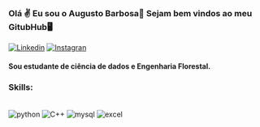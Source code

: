 ### Olá ✌️ Eu sou o Augusto Barbosa🤙 Sejam bem vindos ao meu GitubHub🖥️

[![Linkedin](https://img.shields.io/badge/LinkedIn-0077B5?style=for-the-badge&logo=linkedin&logoColor=white)](https://www.linkedin.com/in/augusto-barbosa-9b6695257/ )
[![Instagran](https://img.shields.io/badge/Instagram-E4405F?style=for-the-badge&logo=instagram&logoColor=white)](https://www.instagram.com/august_barbosa/)

#### Sou estudante de ciência de dados e Engenharia Florestal.

### Skills:
<div style="display: inline_block"><br>
<img align="center"alt="python"src"https://img.shields.io/badge/Python-3776AB?style=for-the-badge&logo=python&logoColor=white" />
<img align="center" alt="C++" src"https://img.shields.io/badge/C%2B%2B-00599C?style=for-the-badge&logo=c%2B%2B&logoColor=white" />
<img align="center" alt="mysql" src"https://img.shields.io/badge/MySQL-00000F?style=for-the-badge&logo=mysql&logoColor=white" />
<img align="center" alt="excel" src"https://img.shields.io/badge/Microsoft_Excel-217346?style=for-the-badge&logo=microsoft-excel&logoColor=white"/>
</div><br>

